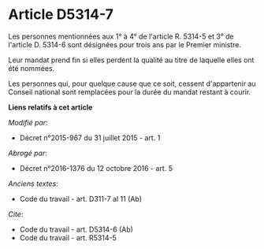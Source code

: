 # Article D5314-7

Les personnes mentionnées aux 1° à 4° de l'article R. 5314-5 et 3° de l'article D. 5314-6 sont désignées pour trois ans par
le Premier ministre. 

Leur mandat prend fin si elles perdent la qualité au titre de laquelle elles ont été nommées. 

Les personnes qui, pour quelque cause que ce soit, cessent d'appartenir au Conseil national sont remplacées pour la durée du
mandat restant à courir.

**Liens relatifs à cet article**

_Modifié par_:

  - Décret n°2015-967 du 31 juillet 2015 - art. 1

_Abrogé par_:

  - Décret n°2016-1376 du 12 octobre 2016 - art. 5

_Anciens textes_:

  - Code du travail - art. D311-7 al 11 (Ab)

_Cite_:

  - Code du travail - art. D5314-6 (Ab)
  - Code du travail - art. R5314-5
